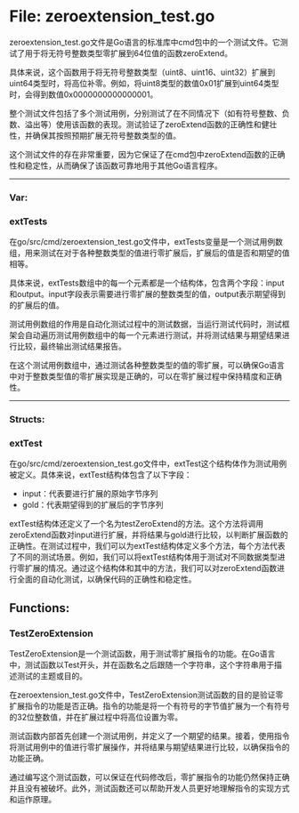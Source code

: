 # File: zeroextension_test.go

zeroextension_test.go文件是Go语言的标准库中cmd包中的一个测试文件。它测试了用于将无符号整数类型零扩展到64位值的函数zeroExtend。

具体来说，这个函数用于将无符号整数类型（uint8、uint16、uint32）扩展到uint64类型时，将高位补零。例如，将uint8类型的数值0x01扩展到uint64类型时，会得到数值0x0000000000000001。

整个测试文件包括了多个测试用例，分别测试了在不同情况下（如有符号整数、负数、溢出等）使用该函数的表现。测试验证了zeroExtend函数的正确性和健壮性，并确保其按照预期扩展无符号整数类型的值。

这个测试文件的存在非常重要，因为它保证了在cmd包中zeroExtend函数的正确性和稳定性，从而确保了该函数可靠地用于其他Go语言程序。




---

### Var:

### extTests

在go/src/cmd/zeroextension_test.go文件中，extTests变量是一个测试用例数组，用来测试在对于各种整数类型的值进行零扩展后，扩展后的值是否和期望的值相等。

具体来说，extTests数组中的每一个元素都是一个结构体，包含两个字段：input和output。input字段表示需要进行零扩展的整数类型的值，output表示期望得到的扩展后的值。

测试用例数组的作用是自动化测试过程中的测试数据，当运行测试代码时，测试框架会自动遍历测试用例数组中的每一个元素进行测试，并将测试结果与期望结果进行比较，最终输出测试结果报告。

在这个测试用例数组中，通过测试各种整数类型的值的零扩展，可以确保Go语言中对于整数类型值的零扩展实现是正确的，可以在零扩展过程中保持精度和正确性。






---

### Structs:

### extTest

在go/src/cmd/zeroextension_test.go文件中，extTest这个结构体作为测试用例被定义。具体来说，extTest结构体包含了以下字段：

- input：代表要进行扩展的原始字节序列
- gold：代表期望得到的扩展后的字节序列

extTest结构体还定义了一个名为testZeroExtend的方法。这个方法将调用zeroExtend函数对input进行扩展，并将结果与gold进行比较，以判断扩展函数的正确性。在测试过程中，我们可以为extTest结构体定义多个方法，每个方法代表了不同的测试场景。例如，我们可以将extTest结构体用于测试对不同数据类型进行零扩展的情况。通过这个结构体和其中的方法，我们可以对zeroExtend函数进行全面的自动化测试，以确保代码的正确性和稳定性。



## Functions:

### TestZeroExtension

TestZeroExtension是一个测试函数，用于测试零扩展指令的功能。在Go语言中，测试函数以Test开头，并在函数名之后跟随一个字符串，这个字符串用于描述测试的主题或目的。

在zeroextension_test.go文件中，TestZeroExtension测试函数的目的是验证零扩展指令的功能是否正确。指令的功能是将一个有符号的字节值扩展为一个有符号的32位整数值，并在扩展过程中将高位设置为零。

测试函数内部首先创建一个测试用例，并定义了一个期望的结果。接着，使用指令将测试用例中的值进行零扩展操作，并将结果与期望结果进行比较，以确保指令的功能正确。

通过编写这个测试函数，可以保证在代码修改后，零扩展指令的功能仍然保持正确并且没有被破坏。此外，测试函数还可以帮助开发人员更好地理解指令的实现方式和运作原理。



